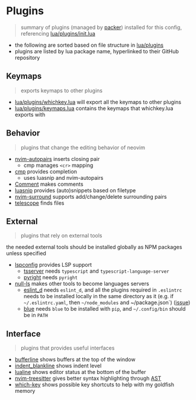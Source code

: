 # Plugins

> summary of plugins (managed by [packer](https://github.com/wbthomason/packer.nvim)) installed for this config, referencing [lua/plugins/init.lua](../lua/plugins/init.lua)

- the following are sorted based on file structure in [lua/plugins](../lua/plugins)
- plugins are listed by lua package name, hyperlinked to their GitHub repository

## Keymaps
> exports keymaps to other plugins

- [lua/plugins/whichkey.lua](../lua/plugins/whichkey.lua) will export all the keymaps to other plugins
- [lua/plugins/keymaps.lua](../lua/plugins/keymaps.lua) contains the keymaps that whichkey.lua exports with

## Behavior

> plugins that change the editing behavior of neovim

- [nvim-autopairs](https://github.com/windwp/nvim-autopairs) inserts closing pair
  - cmp manages `<cr>` mapping
- [cmp](https://github.com/hrsh7th/nvim-cmp) provides completion
  - uses luasnip and nvim-autopairs
- [Comment](https://github.com/numToStr/Comment.nvim) makes comments
- [luasnip](https://github.com/L3MON4D3/LuaSnip) provides (auto)snippets based on filetype
- [nvim-surround](https://github.com/kylechui/nvim-surround) supports add/change/delete surrounding pairs
- [telescope](https://github.com/nvim-telescope/telescope.nvim) finds files

## External
> plugins that rely on external tools

the needed external tools should be installed globally as NPM packages unless specified

- [lspconfig](https://github.com/neovim/nvim-lspconfig) provides LSP support
  - [tsserver](https://github.com/neovim/nvim-lspconfig/blob/master/doc/server_configurations.md#tsserver) needs `typescript` and `typescript-language-server`
  - [pyright](https://github.com/neovim/nvim-lspconfig/blob/master/doc/server_configurations.md#pyright) needs `pyright`
- [null-ls](https://github.com/jose-elias-alvarez/null-ls.nvim) makes other tools to become languages servers
  - [eslint_d](https://github.com/jose-elias-alvarez/null-ls.nvim/blob/main/doc/BUILTINS.md#eslint_d-2) needs `eslint_d`, and all the plugins required in `.eslintrc` needs to be installed locally in the same directory as it (e.g. if `~/.eslintrc.yaml`, then `~/node_modules` and ~/package.json`) ([issue](https://github.com/eslint/eslint/issues/11914))
  - [blue](https://github.com/jose-elias-alvarez/null-ls.nvim/blob/main/doc/BUILTINS.md#blue) needs `blue` to be installed with `pip`, and `~/.config/bin` should be in `PATH`

## Interface
> plugins that provides useful interfaces

- [bufferline](https://github.com/akinsho/bufferline.nvim) shows buffers at the top of the window
- [indent_blankline](https://github.com/lukas-reineke/indent-blankline.nvim) shows indent level
- [lualine](https://github.com/nvim-lualine/lualine.nvim) shows editor status at the bottom of the buffer
- [nvim-treesitter](https://github.com/nvim-treesitter/nvim-treesitter) gives better syntax highlighting through [AST](https://en.wikipedia.org/wiki/Abstract_syntax_tree)
- [which-key](https://github.com/folke/which-key.nvim) shows possible key shortcuts to help with my goldfish memory
